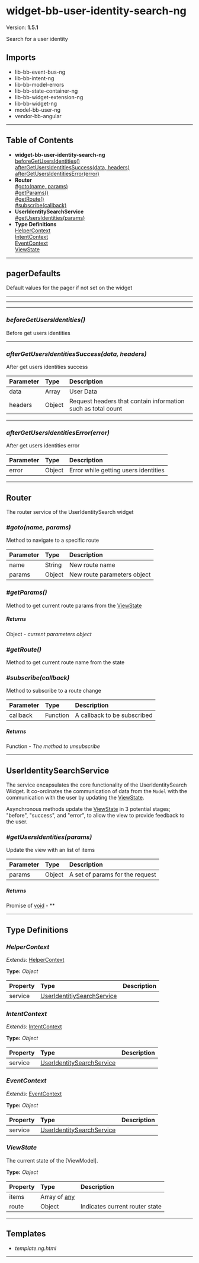 # widget-bb-user-identity-search-ng


Version: **1.5.1**

Search for a user identity

## Imports

* lib-bb-event-bus-ng
* lib-bb-intent-ng
* lib-bb-model-errors
* lib-bb-state-container-ng
* lib-bb-widget-extension-ng
* lib-bb-widget-ng
* model-bb-user-ng
* vendor-bb-angular

---

## Table of Contents
- **widget-bb-user-identity-search-ng**<br/>    <a href="#widget-bb-user-identity-search-ngbeforeGetUsersIdentities">beforeGetUsersIdentities()</a><br/>    <a href="#widget-bb-user-identity-search-ngafterGetUsersIdentitiesSuccess">afterGetUsersIdentitiesSuccess(data, headers)</a><br/>    <a href="#widget-bb-user-identity-search-ngafterGetUsersIdentitiesError">afterGetUsersIdentitiesError(error)</a><br/>
- **Router**<br/>    <a href="#Router_goto">#goto(name, params)</a><br/>    <a href="#Router_getParams">#getParams()</a><br/>    <a href="#Router_getRoute">#getRoute()</a><br/>    <a href="#Router_subscribe">#subscribe(callback)</a><br/>
- **UserIdentitySearchService**<br/>    <a href="#UserIdentitySearchService_getUsersIdentities">#getUsersIdentities(params)</a><br/>
- **Type Definitions**<br/>    <a href="#HelperContext">HelperContext</a><br/>    <a href="#IntentContext">IntentContext</a><br/>    <a href="#EventContext">EventContext</a><br/>    <a href="#ViewState">ViewState</a><br/>

---

## pagerDefaults

Default values for the pager if not set on the widget

---

---

---

### <a name="widget-bb-user-identity-search-ngbeforeGetUsersIdentities"></a>*beforeGetUsersIdentities()*

Before get users identities

---

### <a name="widget-bb-user-identity-search-ngafterGetUsersIdentitiesSuccess"></a>*afterGetUsersIdentitiesSuccess(data, headers)*

After get users identities success

| Parameter | Type | Description |
| :-- | :-- | :-- |
| data | Array | User Data |
| headers | Object | Request headers that contain information such as total count |

---

### <a name="widget-bb-user-identity-search-ngafterGetUsersIdentitiesError"></a>*afterGetUsersIdentitiesError(error)*

After get users identities error

| Parameter | Type | Description |
| :-- | :-- | :-- |
| error | Object | Error while getting users identities |

---

## Router

The router service of the UserIdentitySearch widget


### <a name="Router_goto"></a>*#goto(name, params)*

Method to navigate to a specific route

| Parameter | Type | Description |
| :-- | :-- | :-- |
| name | String | New route name |
| params | Object | New route parameters object |

### <a name="Router_getParams"></a>*#getParams()*

Method to get current route params from the [ViewState](#ViewState)

##### Returns

Object - *current parameters object*

### <a name="Router_getRoute"></a>*#getRoute()*

Method to get current route name from the state

### <a name="Router_subscribe"></a>*#subscribe(callback)*

Method to subscribe to a route change

| Parameter | Type | Description |
| :-- | :-- | :-- |
| callback | Function | A callback to be subscribed |

##### Returns

Function - *The method to unsubscribe*

---

## UserIdentitySearchService

The service encapsulates the core functionality of the UserIdentitySearch
Widget. It co-ordinates the communication of data from the `Model`
with the communication with the user by updating the [ViewState](#ViewState).

Asynchronous methods update the [ViewState](#ViewState) in 3 potential
stages; "before", "success", and "error", to allow the view to
provide feedback to the user.

### <a name="UserIdentitySearchService_getUsersIdentities"></a>*#getUsersIdentities(params)*

Update the view with an list of
items

| Parameter | Type | Description |
| :-- | :-- | :-- |
| params | Object | A set of params for the request |

##### Returns

Promise of [void](#void) - **

---

## Type Definitions


### <a name="HelperContext"></a>*HelperContext*


*Extends*: [HelperContext](lib-bb-extension-helpers-ng.html#HelperContext)

**Type:** *Object*


| Property | Type | Description |
| :-- | :-- | :-- |
| service | [UserIdentitiySearchService](#UserIdentitiySearchService) |  |

### <a name="IntentContext"></a>*IntentContext*


*Extends*: [IntentContext](lib-bb-extension-intents-ng.html#IntentContext)

**Type:** *Object*


| Property | Type | Description |
| :-- | :-- | :-- |
| service | [UserIdentitySearchService](#UserIdentitySearchService) |  |

### <a name="EventContext"></a>*EventContext*


*Extends*: [EventContext](lib-bb-extension-events-ng.html#EventContext)

**Type:** *Object*


| Property | Type | Description |
| :-- | :-- | :-- |
| service | [UserIdentitySearchService](#UserIdentitySearchService) |  |

### <a name="ViewState"></a>*ViewState*

The current state of the [ViewModel][](lib-bb-view-model-ng.html#).

**Type:** *Object*


| Property | Type | Description |
| :-- | :-- | :-- |
| items | Array of [any](#any) |  |
| route | Object | Indicates current router state |

---

## Templates

* *template.ng.html*

---
